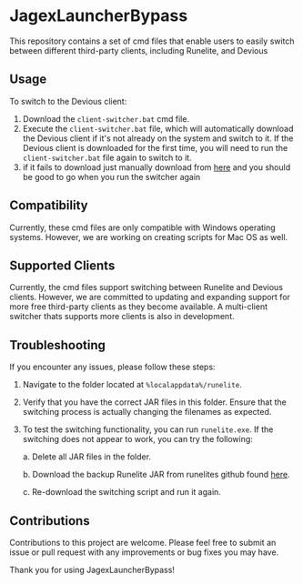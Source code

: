 # JagexLauncherBypass

This repository contains a set of cmd files that enable users to easily switch between different third-party clients, including Runelite, and Devious

## Usage

To switch to the Devious client:

1. Download the `client-switcher.bat` cmd file.
2. Execute the `client-switcher.bat` file, which will automatically download the Devious client if it's not already on the system and switch to it. If the Devious client is downloaded for the first time, you will need to run the `client-switcher.bat` file again to switch to it.
3. if it fails to download just manually download from [here](https://github.com/jbx5/devious-launcher/releases/download/devious-client-launcher-1.0.1/devious-client-launcher.jar) and you should be good to go when you run the switcher again

## Compatibility

Currently, these cmd files are only compatible with Windows operating systems. However, we are working on creating scripts for Mac OS as well.

## Supported Clients

Currently, the cmd files support switching between Runelite and Devious clients. However, we are committed to updating and expanding support for more free third-party clients as they become available. A multi-client switcher thats supports more clients is also in development.

## Troubleshooting

If you encounter any issues, please follow these steps:

1. Navigate to the folder located at `%localappdata%/runelite`.

2. Verify that you have the correct JAR files in this folder. Ensure that the switching process is actually changing the filenames as expected.

3. To test the switching functionality, you can run `runelite.exe`. If the switching does not appear to work, you can try the following:

   a. Delete all JAR files in the folder.
   
   b. Download the backup Runelite JAR from runelites github found [here](https://github.com/runelite/launcher/releases/download/2.6.8/RuneLite.jar).

   c. Re-download the switching script and run it again.


## Contributions

Contributions to this project are welcome. Please feel free to submit an issue or pull request with any improvements or bug fixes you may have.

Thank you for using JagexLauncherBypass!


